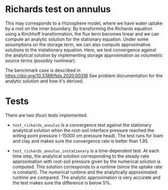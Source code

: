 # Richards test on annulus

This may corresponds to a rhizosphere model, where we have water uptake
by a root on the inner boundary. By transforming the Richards equation
using a Kirchhoff transformation, the flux term becomes linear and
we can compute an analytic solution for the stationary equation.
Under some assumptions on the storage term, we can also compute
approximative solutions to the instationary equation. Here, we
test convergence against the analytical solution by implementing
storage approximation as volumetric source terms (possibly nonlinear).

The benchmark case is described in https://doi.org/10.3389/fpls.2020.00316
See problem documentation for the analytic solution and how it's derived.

# Tests

There are two (four) tests implemented.

* `test_richards_annulus` is a convergence
test against the stationary analytical solution when the root-soil interface
pressure reached the wilting point pressure (-15000 cm pressure head).
The test runs for loam and clay and makes sure the convergence rate is better than 1.95.

* `test_richards_annulus_instationary` is a time-dependent test. At each time step,
the analytical solution corresponding to the steady-rate approximation with root-soil
pressure given by the numerical solution is computed. This solution corresponds to
a runtime (since the uptake rate is constant). The numerical runtime and the analytically
approximated runtime are compared. The analytic approximation is very accurate and the test
makes sure the difference is below 5%.
